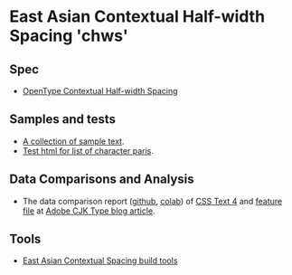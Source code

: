 # East Asian Contextual Half-width Spacing 'chws'

## Spec

* [OpenType Contextual Half-width Spacing]

[OpenType Contextual Half-width Spacing]: https://docs.microsoft.com/en-us/typography/opentype/spec/features_ae#tag-chws

## Samples and tests

* [A collection of sample text](samples.html).
* [Test html for list of character paris](test.html).

## Data Comparisons and Analysis

* The data comparison report
([github](https://github.com/kojiishi/kojiishi.github.io/blob/master/chws/contextual_spacing_analysis.ipynb),
[colab](https://colab.research.google.com/github/kojiishi/kojiishi.github.io/blob/master/chws/contextual_spacing_analysis.ipynb))
of [CSS Text 4] and [feature file] at [Adobe CJK Type blog article].

[Adobe CJK Type blog article]: https://blogs.adobe.com/CCJKType/2018/04/contextual-spacing.html
[CSS Text 4]: https://drafts.csswg.org/css-text-4/#text-spacing-classes
[feature file]: http://blogs.adobe.com/CCJKType/files/2018/04/features.txt

## Tools

* [East Asian Contextual Spacing build tools](https://github.com/kojiishi/contextual-spacing)
